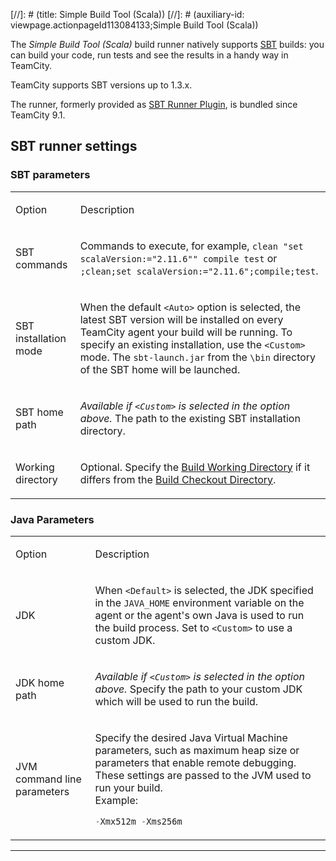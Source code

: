 [//]: # (title: Simple Build Tool (Scala))
[//]: # (auxiliary-id: viewpage.actionpageId113084133;Simple Build Tool (Scala))

The _Simple Build Tool (Scala)_ build runner natively supports [SBT](http://www.scala-sbt.org/) builds: you can build your code, run tests and see the results in a handy way in TeamCity.

TeamCity supports SBT versions up to 1.3.x.

The runner, formerly provided as [SBT Runner Plugin](https://confluence.jetbrains.com/display/TW/SBT+Runner+Plugin), is bundled since TeamCity 9.1.

## SBT runner settings

### SBT parameters

<table>
<tr>

<td>

Option 

</td>

<td>

Description 

</td>
</tr>
<tr>

<td>

SBT commands 

</td>

<td>

Commands to execute, for example, `clean "set scalaVersion:="2.11.6"" compile test` or `;clean;set scalaVersion:="2.11.6";compile;test`. 

</td>
</tr>
<tr>


<td>

SBT installation mode 

</td>


<td>

When the default `<Auto>` option is selected, the latest SBT version will be installed on every TeamCity agent your build will be running. To specify an existing installation, use the `<Custom>` mode. The `sbt-launch.jar` from the `\bin` directory of the SBT home will be launched. 


</td>
</tr>
<tr>


<td>

SBT home path 


</td>


<td>

_Available if `<Custom>` is selected in the option above._ The path to the existing SBT installation directory.


</td>
</tr>
<tr>


<td>

Working directory 


</td>


<td>

Optional. Specify the [Build Working Directory](build-working-directory.md) if it differs from the [Build Checkout Directory](build-checkout-directory.md). 


</td>
</tr>
</table>




### Java Parameters



<table>
<tr>


<td>

Option 


</td>


<td>

Description 


</td>
</tr>
<tr>


<td>

JDK 


</td>


<td>

 When `<Default>` is selected, the JDK specified in the `JAVA_HOME` environment variable on the agent or the agent's own Java is used to run the build process. Set to `<Custom>` to use a custom JDK. 


</td>
</tr>
<tr>


<td>

JDK home path 


</td>


<td>

_Available if `<Custom>` is selected in the option above._ Specify the path to your custom JDK which will be used to run the build.


</td>
</tr>
<tr>


<td>

JVM command line parameters 


</td>


<td>

Specify the desired Java Virtual Machine parameters, such as maximum heap size or parameters that enable remote debugging. These settings are passed to the JVM used to run your build.   
 Example:



```Java
-Xmx512m -Xms256m

```

</td>
</tr>
</table>

__ __